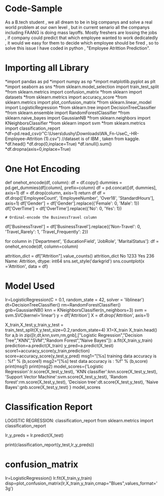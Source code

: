 # Code-Sample
As a B.tech student , we all dream to be in big companys and solve a real world problem at our own level , but in current senario all the companys including FAANG is doing mass layoffs. Mostly freshers are lossing the jobs , if company could predict that which employee wanted to work dedicatedly , it would we easy for them to decide which employee should be fired , so to solve this issue I have coded in python , "Employee Atrittion Prediction".
# Importing all Library
*import pandas as pd
*import numpy as np
*import matplotlib.pyplot as plt
*import seaborn as sns
*from sklearn.model_selection import train_test_split
*from sklearn.metrics import confusion_matrix
*from sklearn import datasets
*from sklearn.metrics import accuracy_score
*from sklearn.metrics import plot_confusion_matrix 
*from sklearn.linear_model import LogisticRegression
*from sklearn.tree import DecisionTreeClassifier
*from sklearn.ensemble import RandomForestClassifier
*from sklearn.naive_bayes import GaussianNB
*from sklearn.neighbors import KNeighborsClassifier
*from sklearn import svm
*from sklearn.metrics import classification_report
*df=pd.read_csv(r"C:\Users\dushy\Downloads\WA_Fn-UseC_-HR-Employee-Attrition (1).csv") //dataset is of IBM , taken from kaggle.
*df.head()
*df.drop(0,inplace=True)
*df.isnull().sum()
*df.dropna(axis=0,inplace=True)
# One Hot Encoding
def onehot_encode(df, column):
    df = df.copy()
    dummies = pd.get_dummies(df[column], prefix=column)
    df = pd.concat([df, dummies], axis=1)
    df = df.drop(column, axis=1)
    return df
df = df.drop(['EmployeeCount', 'EmployeeNumber', 'Over18', 'StandardHours'], axis=1)
df['Gender'] = df['Gender'].replace({'Female': 0, 'Male': 1})
df['OverTime'] = df['OverTime'].replace({'No': 0, 'Yes': 1})
    
    # Ordinal-encode the BusinessTravel column
df['BusinessTravel'] = df['BusinessTravel'].replace({'Non-Travel': 0, 'Travel_Rarely': 1, 'Travel_Frequently': 2})
    
 for column in ['Department', 'EducationField', 'JobRole', 'MaritalStatus']:
        df = onehot_encode(df, column=column)
    
attrition_dict = df["Attrition"].value_counts()
attrition_dict
No     1233
Yes     236
Name: Attrition, dtype: int64
sns.set_style('darkgrid')
sns.countplot(x ='Attrition', data = df)
# Model Used
lr=LogisticRegression(C = 0.1, random_state = 42, solver = 'liblinear')
dt=DecisionTreeClassifier()
rm=RandomForestClassifier()
gnb=GaussianNB()
knn = KNeighborsClassifier(n_neighbors=3)
svm = svm.SVC(kernel='linear')
y = df['Attrition']
X = df.drop('Attrition', axis=1)
    
X_train,X_test,y_train,y_test = train_test_split(X,y,test_size=0.2,random_state=4)
X1=X_train
X_train.head()
for a,b in zip([lr,dt,knn,svm,rm,gnb],["Logistic Regression","Decision Tree","KNN","SVM","Random Forest","Naive Bayes"]):
    a.fit(X_train,y_train)
    prediction=a.predict(X_train)
    y_pred=a.predict(X_test)
    score1=accuracy_score(y_train,prediction)
    score=accuracy_score(y_test,y_pred)
    msg1="[%s] training data accuracy is : %f" % (b,score1)
    msg2="[%s] test data accuracy is : %f" % (b,score)
    print(msg1)
    print(msg2)
model_scores={'Logistic Regression':lr.score(X_test,y_test),
             'KNN classifier':knn.score(X_test,y_test),
             'Support Vector Machine':svm.score(X_test,y_test),
             'Random forest':rm.score(X_test,y_test),
              'Decision tree':dt.score(X_test,y_test),
              'Naive Bayes':gnb.score(X_test,y_test)
             }
model_scores
# Classification Report
LOGISTIC REGRESSION: classification_report
from sklearn.metrics import classification_report

lr_y_preds = lr.predict(X_test)

print(classification_report(y_test,lr_y_preds))
# confusion_matrix
lr=LogisticRegression()
lr.fit(X_train,y_train)
disp=plot_confusion_matrix(lr,X_train,y_train,cmap="Blues",values_format='3g')
